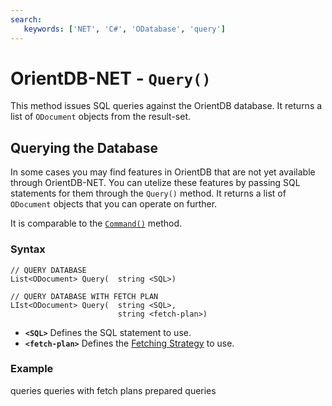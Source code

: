 ```yaml
---
search:
   keywords: ['NET', 'C#', 'ODatabase', 'query']
---
```


# OrientDB-NET - `Query()`

This method issues SQL queries against the OrientDB database.  It returns a list of `ODocument` objects from the result-set.

## Querying the Database

In some cases you may find features in OrientDB that are not yet available through OrientDB-NET.  You can utelize these features by passing SQL statements for them through the `Query()` method.  It returns a list of `ODocument` objects that you can operate on further.

It is comparable to the [`Command()`](NET-Database-Command.md) method.

### Syntax

```
// QUERY DATABASE
List<ODocument> Query(  string <SQL>)

// QUERY DATABASE WITH FETCH PLAN
LIst<ODocument> Query(  string <SQL>,
                        string <fetch-plan>)
```

- **`<SQL>`** Defines the SQL statement to use.
- **`<fetch-plan>`** Defines the [Fetching Strategy](Fetching-Strategies.md) to use.

### Example

queries
queries with fetch plans
prepared queries
